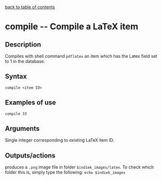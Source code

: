 [back to table of contents](/index.md)
# compile -- Compile a LaTeX item
## Description
Compiles with shell command `pdflatex` an item which has the Latex field
set to 1 in the database.
## Syntax
`compile <item ID>`  
## Examples of use
```
compile 33
```
## Arguments
Single integer corresponding to existing LaTeX item ID.
## Outputs/actions
produces a `.png` image file in folder 
`$indiek_images/latex`. To check which folder this is, simply type the following: 
`echo $indiek_images`